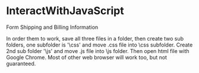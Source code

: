 # InteractWithJavaScript
Form Shipping and Billing Information

In order them to work, save all three files in a folder, then create two sub folders, one subfolder is '\css' and move .css file into \css subfolder. Create 2nd sub folder '\js' and move .js file into \js folder. Then open html file with Google Chrome. Most of other web browser will work too, but not guaranteed. 
